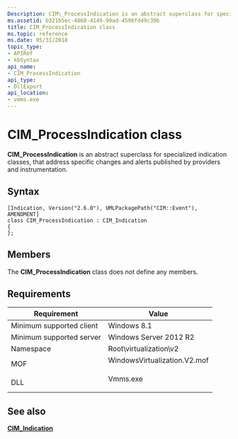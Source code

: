 ```yaml
---
Description: CIM\_ProcessIndication is an abstract superclass for specialized indication classes, that address specific changes and alerts published by providers and instrumentation.
ms.assetid: b321b5ec-4868-4149-99ad-4596fd49c39b
title: CIM_ProcessIndication class
ms.topic: reference
ms.date: 05/31/2018
topic_type: 
- APIRef
- kbSyntax
api_name: 
- CIM_ProcessIndication
api_type: 
- DllExport
api_location: 
- vmms.exe
---
```


# CIM\_ProcessIndication class

**CIM\_ProcessIndication** is an abstract superclass for specialized indication classes, that address specific changes and alerts published by providers and instrumentation.

## Syntax

``` syntax
[Indication, Version("2.6.0"), UMLPackagePath("CIM::Event"), AMENDMENT]
class CIM_ProcessIndication : CIM_Indication
{
};
```

## Members

The **CIM\_ProcessIndication** class does not define any members.

## Requirements



| Requirement | Value |
|-------------------------------------|---------------------------------------------------------------------------------------------------------|
| Minimum supported client<br/> | Windows 8.1<br/>                                                                                  |
| Minimum supported server<br/> | Windows Server 2012 R2<br/>                                                                       |
| Namespace<br/>                | Root\\virtualization\\v2<br/>                                                                     |
| MOF<br/>                      | <dl> <dt>WindowsVirtualization.V2.mof</dt> </dl> |
| DLL<br/>                      | <dl> <dt>Vmms.exe</dt> </dl>                     |



## See also

<dl> <dt>

[**CIM\_Indication**](cim-indication.md)
</dt> </dl>

 

 




